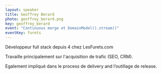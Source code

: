 ```yaml
---
layout: speaker
title: Geoffrey Berard
photo: geoffrey_berard.png
key: geoffrey_berard
event: "Continuous merge et DomainModel().stream()"
eventKey: furets
---
```


Développeur full stack depuis 4 chez LesFurets.com

Travaille principalement sur l'acquisition de trafic (SEO, CRM).

Egalement impliqué dans le process de delivery and l’outillage de release.